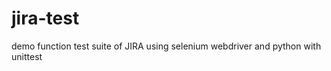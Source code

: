 jira-test
=========

demo function test suite of JIRA using selenium webdriver and python with unittest
